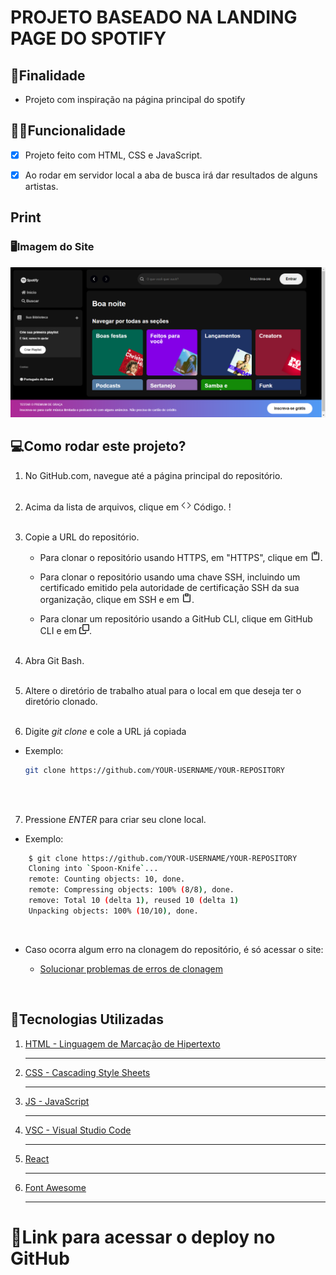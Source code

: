 # PROJETO BASEADO NA LANDING PAGE DO SPOTIFY

## 📝Finalidade
- Projeto com inspiração na página principal do spotify

## 👨‍💻Funcionalidade
- [x] Projeto feito com HTML, CSS e JavaScript.

- [x] Ao rodar em servidor local a aba de busca irá dar resultados de alguns artistas.

## Print

### 🖥️Imagem do Site

![Print do site](./src/assets/print/print.png)

## 💻Como rodar este projeto?

1. No GitHub.com, navegue até a página principal do repositório.<br><br>
2. Acima da lista de arquivos, clique em <svg xmlns="http://www.w3.org/2000/svg" width="16" height="16" viewBox="0 0 24 24"><path fill="currentColor" d="M15.22 4.97a.75.75 0 0 1 1.06 0l6.5 6.5a.75.75 0 0 1 0 1.06l-6.5 6.5a.749.749 0 0 1-1.275-.326a.749.749 0 0 1 .215-.734L21.19 12l-5.97-5.97a.75.75 0 0 1 0-1.06Zm-6.44 0a.75.75 0 0 1 0 1.06L2.81 12l5.97 5.97a.749.749 0 0 1-.326 1.275a.749.749 0 0 1-.734-.215l-6.5-6.5a.75.75 0 0 1 0-1.06l6.5-6.5a.75.75 0 0 1 1.06 0Z"/></svg> Código.
!<br><br>

3. Copie a URL do repositório.

   - Para clonar o repositório usando HTTPS, em "HTTPS", clique em <svg xmlns="http://www.w3.org/2000/svg" width="16" height="16" viewBox="0 0 16 16"><path fill="currentColor" d="M3.626 3.533a.249.249 0 0 0-.126.217v9.5c0 .138.112.25.25.25h8.5a.25.25 0 0 0 .25-.25v-9.5a.249.249 0 0 0-.126-.217a.75.75 0 0 1 .752-1.298c.541.313.874.89.874 1.515v9.5A1.75 1.75 0 0 1 12.25 15h-8.5A1.75 1.75 0 0 1 2 13.25v-9.5c0-.625.333-1.202.874-1.515a.75.75 0 0 1 .752 1.298ZM5.75 1h4.5a.75.75 0 0 1 .75.75v3a.75.75 0 0 1-.75.75h-4.5A.75.75 0 0 1 5 4.75v-3A.75.75 0 0 1 5.75 1Zm.75 3h3V2.5h-3Z"/></svg>.

   - Para clonar o repositório usando uma chave SSH, incluindo um certificado emitido pela autoridade de certificação SSH da sua organização, clique em SSH e em <svg xmlns="http://www.w3.org/2000/svg" width="16" height="16" viewBox="0 0 16 16"><path fill="currentColor" d="M3.626 3.533a.249.249 0 0 0-.126.217v9.5c0 .138.112.25.25.25h8.5a.25.25 0 0 0 .25-.25v-9.5a.249.249 0 0 0-.126-.217a.75.75 0 0 1 .752-1.298c.541.313.874.89.874 1.515v9.5A1.75 1.75 0 0 1 12.25 15h-8.5A1.75 1.75 0 0 1 2 13.25v-9.5c0-.625.333-1.202.874-1.515a.75.75 0 0 1 .752 1.298ZM5.75 1h4.5a.75.75 0 0 1 .75.75v3a.75.75 0 0 1-.75.75h-4.5A.75.75 0 0 1 5 4.75v-3A.75.75 0 0 1 5.75 1Zm.75 3h3V2.5h-3Z"/></svg>.

   - Para clonar um repositório usando a GitHub CLI, clique em GitHub CLI e em <svg xmlns="http://www.w3.org/2000/svg" width="16" height="16" viewBox="0 0 16 16"><path fill="currentColor" d="M0 6.75C0 5.784.784 5 1.75 5h1.5a.75.75 0 0 1 0 1.5h-1.5a.25.25 0 0 0-.25.25v7.5c0 .138.112.25.25.25h7.5a.25.25 0 0 0 .25-.25v-1.5a.75.75 0 0 1 1.5 0v1.5A1.75 1.75 0 0 1 9.25 16h-7.5A1.75 1.75 0 0 1 0 14.25Z"/><path fill="currentColor" d="M5 1.75C5 .784 5.784 0 6.75 0h7.5C15.216 0 16 .784 16 1.75v7.5A1.75 1.75 0 0 1 14.25 11h-7.5A1.75 1.75 0 0 1 5 9.25Zm1.75-.25a.25.25 0 0 0-.25.25v7.5c0 .138.112.25.25.25h7.5a.25.25 0 0 0 .25-.25v-7.5a.25.25 0 0 0-.25-.25Z"/></svg>.
   <br><br>

4. Abra Git Bash.<br><br>

5. Altere o diretório de trabalho atual para o local em que deseja ter o diretório clonado.<br><br>

6. Digite *git clone* e cole a URL já copiada<br>
  - Exemplo: 
    ```bash
    git clone https://github.com/YOUR-USERNAME/YOUR-REPOSITORY
    ```
    <br><br>
    
7. Pressione *ENTER* para criar seu clone local.
  - Exemplo: 
```bash 
    $ git clone https://github.com/YOUR-USERNAME/YOUR-REPOSITORY
    Cloning into `Spoon-Knife`...
    remote: Counting objects: 10, done.
    remote: Compressing objects: 100% (8/8), done.
    remove: Total 10 (delta 1), reused 10 (delta 1)
    Unpacking objects: 100% (10/10), done.
```
<br>

* Caso ocorra algum erro na clonagem do repositório, é só acessar o site:<br>

  * [Solucionar problemas de erros de clonagem](https://docs.github.com/pt/repositories/creating-and-managing-repositories/cloning-a-repository#troubleshooting-cloning-error)

<br>

## 🔧Tecnologias Utilizadas
1. [HTML - Linguagem de Marcação de Hipertexto](https://pt.wikipedia.org/wiki/HTML)<hr/>
2. [CSS - Cascading Style Sheets](https://pt.wikipedia.org/wiki/Cascading_Style_Sheets)<hr/>
3. [JS - JavaScript](https://www.javascript.com)<hr/>
4. [VSC - Visual Studio Code](https://code.visualstudio.com)<hr/>
5. [React](https://react.dev/)<hr/>
6. [Font Awesome](https://fontawesome.com/)<br><hr/>

# 🔗Link para acessar o deploy no GitHub

[]()